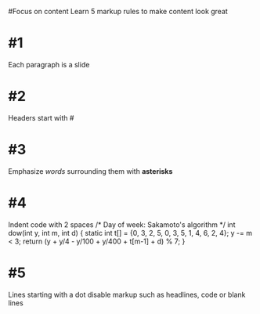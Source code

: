 #Focus on content
Learn 5 markup rules
to make content look great

# #1
Each paragraph is a slide

# #2
Headers start with #

# #3
Emphasize *words*
surrounding them with **asterisks**

# #4
Indent code with 2 spaces
  /* Day of week: Sakamoto's algorithm */
  int dow(int y, int m, int d)
  {
    static int t[] = {0, 3, 2, 5, 0, 3, 5, 1, 4, 6, 2, 4};
    y -= m < 3;
    return (y + y/4 - y/100 + y/400 + t[m-1] + d) % 7;
  }

# #5
Lines starting with a dot
disable markup such as
headlines, code or blank lines